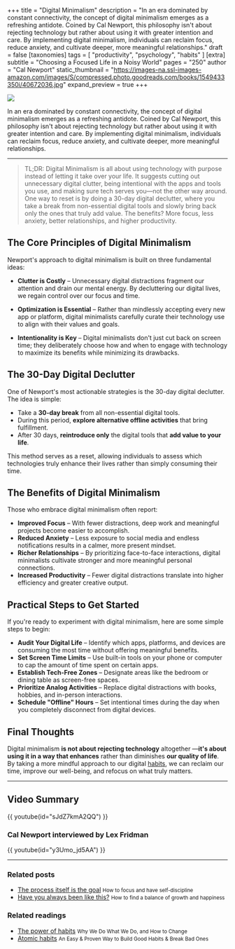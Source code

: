 +++
title = "Digital Minimalism"
description = "In an era dominated by constant connectivity, the concept of digital minimalism emerges as a refreshing antidote. Coined by Cal Newport, this philosophy isn't about rejecting technology but rather about using it with greater intention and care. By implementing digital minimalism, individuals can reclaim focus, reduce anxiety, and cultivate deeper, more meaningful relationships."
draft = false
[taxonomies]
tags = [ "productivity", "psychology", "habits" ]
[extra]
subtitle = "Choosing a Focused Life in a Noisy World"
pages = "250"
author = "Cal Newport"
static_thumbnail = "https://images-na.ssl-images-amazon.com/images/S/compressed.photo.goodreads.com/books/1549433350i/40672036.jpg"
expand_preview = true
+++

<img border="0" src="https://images-na.ssl-images-amazon.com/images/S/compressed.photo.goodreads.com/books/1549433350i/40672036.jpg" >

In an era dominated by constant connectivity, the concept of digital minimalism emerges as a refreshing antidote. Coined by Cal Newport, this philosophy isn't about rejecting technology but rather about using it with greater intention and care. By implementing digital minimalism, individuals can reclaim focus, reduce anxiety, and cultivate deeper, more meaningful relationships.

<!-- more -->

---

> TL;DR: Digital Minimalism is all about using technology with purpose instead of letting it take over your life. It suggests cutting out unnecessary digital clutter, being intentional with the apps and tools you use, and making sure tech serves you—not the other way around. One way to reset is by doing a 30-day digital declutter, where you take a break from non-essential digital tools and slowly bring back only the ones that truly add value. The benefits? More focus, less anxiety, better relationships, and higher productivity.

## The Core Principles of Digital Minimalism

Newport's approach to digital minimalism is built on three fundamental ideas:

- **Clutter is Costly** – Unnecessary digital distractions fragment our attention and drain our mental energy. By decluttering our digital lives, we regain control over our focus and time.

- **Optimization is Essential** – Rather than mindlessly accepting every new app or platform, digital minimalists carefully curate their technology use to align with their values and goals.

- **Intentionality is Key** – Digital minimalists don't just cut back on screen time; they deliberately choose how and when to engage with technology to maximize its benefits while minimizing its drawbacks.

## The 30-Day Digital Declutter

One of Newport's most actionable strategies is the 30-day digital declutter. The idea is simple:

- Take a **30-day break** from all non-essential digital tools.
- During this period, **explore alternative offline activities** that bring fulfillment.
- After 30 days, **reintroduce only** the digital tools that **add value to your life**.

This method serves as a reset, allowing individuals to assess which technologies truly enhance their lives rather than simply consuming their time.

## The Benefits of Digital Minimalism

Those who embrace digital minimalism often report:

- **Improved Focus** – With fewer distractions, deep work and meaningful projects become easier to accomplish.
- **Reduced Anxiety** – Less exposure to social media and endless notifications results in a calmer, more present mindset.
- **Richer Relationships** – By prioritizing face-to-face interactions, digital minimalists cultivate stronger and more meaningful personal connections.
- **Increased Productivity** – Fewer digital distractions translate into higher efficiency and greater creative output.

## Practical Steps to Get Started

If you're ready to experiment with digital minimalism, here are some simple steps to begin:

- **Audit Your Digital Life** – Identify which apps, platforms, and devices are consuming the most time without offering meaningful benefits.
- **Set Screen Time Limits** – Use built-in tools on your phone or computer to cap the amount of time spent on certain apps.
- **Establish Tech-Free Zones** – Designate areas like the bedroom or dining table as screen-free spaces.
- **Prioritize Analog Activities** – Replace digital distractions with books, hobbies, and in-person interactions.
- **Schedule "Offline" Hours** – Set intentional times during the day when you completely disconnect from digital devices.

## Final Thoughts

Digital minimalism **is not about rejecting technology** altogether —**it's about using it in a way that enhances** rather than diminishes **our quality of life**. By taking a more mindful approach to our digital [habits](/tags/habits/), we can reclaim our time, improve our well-being, and refocus on what truly matters.

---

## Video Summary

{{ youtube(id="sJdZ7kmA2QQ") }}

### Cal Newport interviewed by Lex Fridman 

{{ youtube(id="y3Umo_jd5AA") }}

---

### Related posts

- [The process itself is the goal](/blog/the-process-itself-is-the-goal/) <small>How to focus and have self-discipline</small>
- [Have you always been like this?](/blog/have-you-always-been-like-this/) <small>How to find a balance of growth and happiness</small>

### Related readings

- [The power of habits](/readings/the-power-of-habits/)  <small>Why We Do What We Do, and How to Change</small>
- [Atomic habits](/readings/atomic-habits/)  <small>An Easy & Proven Way to Build Good Habits & Break Bad Ones</small>
